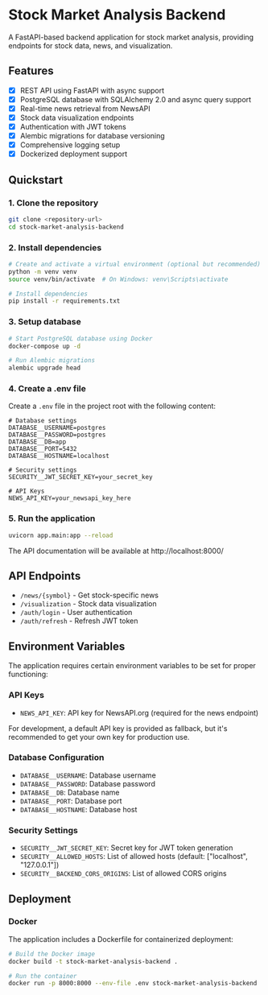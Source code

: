 # Stock Market Analysis Backend

A FastAPI-based backend application for stock market analysis, providing endpoints for stock data, news, and visualization.

## Features

- [x] REST API using FastAPI with async support
- [x] PostgreSQL database with SQLAlchemy 2.0 and async query support
- [x] Real-time news retrieval from NewsAPI
- [x] Stock data visualization endpoints
- [x] Authentication with JWT tokens
- [x] Alembic migrations for database versioning
- [x] Comprehensive logging setup
- [x] Dockerized deployment support

## Quickstart

### 1. Clone the repository

```bash
git clone <repository-url>
cd stock-market-analysis-backend
```

### 2. Install dependencies

```bash
# Create and activate a virtual environment (optional but recommended)
python -m venv venv
source venv/bin/activate  # On Windows: venv\Scripts\activate

# Install dependencies
pip install -r requirements.txt
```

### 3. Setup database

```bash
# Start PostgreSQL database using Docker
docker-compose up -d

# Run Alembic migrations
alembic upgrade head
```

### 4. Create a .env file

Create a `.env` file in the project root with the following content:
```
# Database settings
DATABASE__USERNAME=postgres
DATABASE__PASSWORD=postgres
DATABASE__DB=app
DATABASE__PORT=5432
DATABASE__HOSTNAME=localhost

# Security settings
SECURITY__JWT_SECRET_KEY=your_secret_key

# API Keys
NEWS_API_KEY=your_newsapi_key_here
```

### 5. Run the application

```bash
uvicorn app.main:app --reload
```

The API documentation will be available at http://localhost:8000/

## API Endpoints

- `/news/{symbol}` - Get stock-specific news
- `/visualization` - Stock data visualization
- `/auth/login` - User authentication
- `/auth/refresh` - Refresh JWT token

## Environment Variables

The application requires certain environment variables to be set for proper functioning:

### API Keys
- `NEWS_API_KEY`: API key for NewsAPI.org (required for the news endpoint)

For development, a default API key is provided as fallback, but it's recommended to get your own key for production use.

### Database Configuration
- `DATABASE__USERNAME`: Database username
- `DATABASE__PASSWORD`: Database password
- `DATABASE__DB`: Database name
- `DATABASE__PORT`: Database port
- `DATABASE__HOSTNAME`: Database host

### Security Settings
- `SECURITY__JWT_SECRET_KEY`: Secret key for JWT token generation
- `SECURITY__ALLOWED_HOSTS`: List of allowed hosts (default: ["localhost", "127.0.0.1"])
- `SECURITY__BACKEND_CORS_ORIGINS`: List of allowed CORS origins

## Deployment

### Docker

The application includes a Dockerfile for containerized deployment:

```bash
# Build the Docker image
docker build -t stock-market-analysis-backend .

# Run the container
docker run -p 8000:8000 --env-file .env stock-market-analysis-backend
```